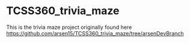 # TCSS360_trivia_maze 
This is the trivia maze project originally found here https://github.com/arsen15/TCSS360_trivia_maze/tree/arsenDevBranch
